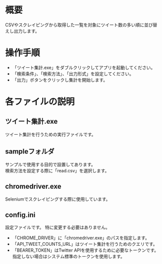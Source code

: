 # 概要
CSVやスクレイピングから取得した一覧を対象にツイート数の多い順に並び替えし出力します。<br>

# 操作手順
* 「ツイート集計.exe」をダブルクリックしてアプリを起動してください。<br>
* 「検索条件」、「検索方法」、「出力形式」を設定してください。<br>
* 「出力」ボタンをクリックし集計を開始します。<br>

# 各ファイルの説明

## ツイート集計.exe
ツイート集計を行うための実行ファイルです。<br>

## sampleフォルダ
サンプルで使用する目的で設置してあります。<br>
検索方法を設定する際に「read.csv」を選択します。<br>

## chromedriver.exe
Seleniumでスクレイピングする際に使用しています。<br>

## config.ini
設定ファイルです。
特に変更する必要はありません。
* 「CHROME_DRIVER」に「chromedriver.exe」のパスを指定します。<br>
* 「API_TWEET_COUNTS_URL」はツイート集計を行うためのクエリです。<br>
* 「BEARER_TOKEN」はTwitter APIを使用するために必要なトークンです。<br>
 指定しない場合はシステム標準のトークンを使用します。<br>

